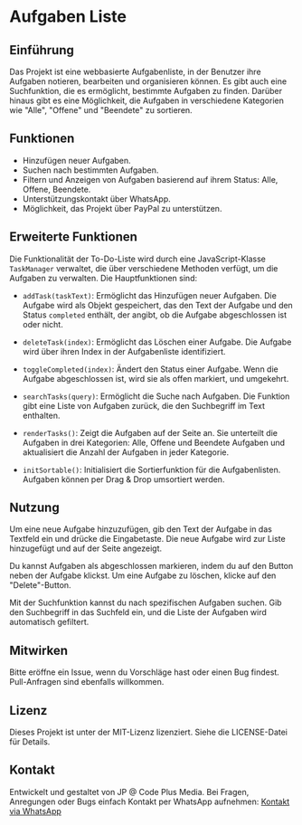 # Aufgaben Liste

## Einführung

Das Projekt ist eine webbasierte Aufgabenliste, in der Benutzer ihre Aufgaben notieren, bearbeiten und organisieren können. Es gibt auch eine Suchfunktion, die es ermöglicht, bestimmte Aufgaben zu finden. Darüber hinaus gibt es eine Möglichkeit, die Aufgaben in verschiedene Kategorien wie "Alle", "Offene" und "Beendete" zu sortieren.

## Funktionen

- Hinzufügen neuer Aufgaben.
- Suchen nach bestimmten Aufgaben.
- Filtern und Anzeigen von Aufgaben basierend auf ihrem Status: Alle, Offene, Beendete.
- Unterstützungskontakt über WhatsApp.
- Möglichkeit, das Projekt über PayPal zu unterstützen.

## Erweiterte Funktionen

Die Funktionalität der To-Do-Liste wird durch eine JavaScript-Klasse `TaskManager` verwaltet, die über verschiedene Methoden verfügt, um die Aufgaben zu verwalten. Die Hauptfunktionen sind:

- `addTask(taskText)`: Ermöglicht das Hinzufügen neuer Aufgaben. Die Aufgabe wird als Objekt gespeichert, das den Text der Aufgabe und den Status `completed` enthält, der angibt, ob die Aufgabe abgeschlossen ist oder nicht.

- `deleteTask(index)`: Ermöglicht das Löschen einer Aufgabe. Die Aufgabe wird über ihren Index in der Aufgabenliste identifiziert.

- `toggleCompleted(index)`: Ändert den Status einer Aufgabe. Wenn die Aufgabe abgeschlossen ist, wird sie als offen markiert, und umgekehrt.

- `searchTasks(query)`: Ermöglicht die Suche nach Aufgaben. Die Funktion gibt eine Liste von Aufgaben zurück, die den Suchbegriff im Text enthalten.

- `renderTasks()`: Zeigt die Aufgaben auf der Seite an. Sie unterteilt die Aufgaben in drei Kategorien: Alle, Offene und Beendete Aufgaben und aktualisiert die Anzahl der Aufgaben in jeder Kategorie.

- `initSortable()`: Initialisiert die Sortierfunktion für die Aufgabenlisten. Aufgaben können per Drag & Drop umsortiert werden.

## Nutzung

Um eine neue Aufgabe hinzuzufügen, gib den Text der Aufgabe in das Textfeld ein und drücke die Eingabetaste. Die neue Aufgabe wird zur Liste hinzugefügt und auf der Seite angezeigt.

Du kannst Aufgaben als abgeschlossen markieren, indem du auf den Button neben der Aufgabe klickst. Um eine Aufgabe zu löschen, klicke auf den "Delete"-Button.

Mit der Suchfunktion kannst du nach spezifischen Aufgaben suchen. Gib den Suchbegriff in das Suchfeld ein, und die Liste der Aufgaben wird automatisch gefiltert.


## Mitwirken

Bitte eröffne ein Issue, wenn du Vorschläge hast oder einen Bug findest. Pull-Anfragen sind ebenfalls willkommen.

## Lizenz

Dieses Projekt ist unter der MIT-Lizenz lizenziert. Siehe die LICENSE-Datei für Details.

## Kontakt

Entwickelt und gestaltet von JP @ Code Plus Media. Bei Fragen, Anregungen oder Bugs einfach Kontakt per WhatsApp aufnehmen: [Kontakt via WhatsApp](https://wa.me/message/JJOPBXW76SLQG1)

